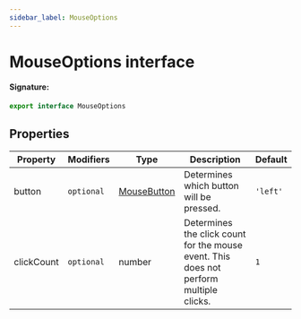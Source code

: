 ```yaml
---
sidebar_label: MouseOptions
---
```


# MouseOptions interface

#### Signature:

```typescript
export interface MouseOptions
```

## Properties

| Property   | Modifiers             | Type                                      | Description                                                                            | Default             |
| ---------- | --------------------- | ----------------------------------------- | -------------------------------------------------------------------------------------- | ------------------- |
| button     | <code>optional</code> | [MouseButton](./puppeteer.mousebutton.md) | Determines which button will be pressed.                                               | <code>'left'</code> |
| clickCount | <code>optional</code> | number                                    | Determines the click count for the mouse event. This does not perform multiple clicks. | <code>1</code>      |
